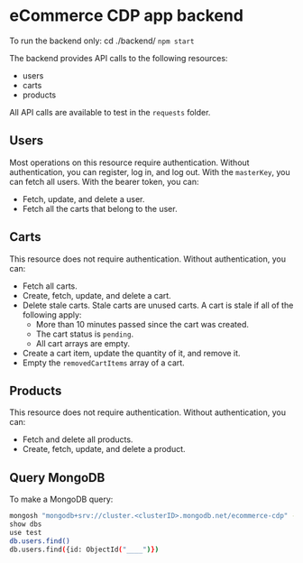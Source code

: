 # eCommerce CDP app backend

To run the backend only: cd ./backend/ `npm start`

The backend provides API calls to the following resources:

- users
- carts
- products

All API calls are available to test in the `requests` folder.

## Users

Most operations on this resource require authentication.
Without authentication, you can register, log in, and log out.
With the `masterKey`, you can fetch all users.
With the bearer token, you can:

- Fetch, update, and delete a user.
- Fetch all the carts that belong to the user.

## Carts

This resource does not require authentication.
Without authentication, you can:

- Fetch all carts.
- Create, fetch, update, and delete a cart.
- Delete stale carts. Stale carts are unused carts. A cart is stale if all of the following apply:
  - More than 10 minutes passed since the cart was created.
  - The cart status is `pending`.
  - All cart arrays are empty.
- Create a cart item, update the quantity of it, and remove it.
- Empty the `removedCartItems` array of a cart.

## Products

This resource does not require authentication.
Without authentication, you can:

- Fetch and delete all products.
- Create, fetch, update, and delete a product.

## Query MongoDB

To make a MongoDB query:

```bash
mongosh "mongodb+srv://cluster.<clusterID>.mongodb.net/ecommerce-cdp" --apiVersion 1 --username <userName>
show dbs
use test
db.users.find()
db.users.find({id: ObjectId("____")})
```
